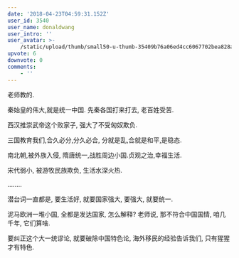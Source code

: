 ```yaml
---
date: '2018-04-23T04:59:31.152Z'
user_id: 3540
user_name: donaldwang
user_intro: ''
user_avatar: >-
    /static/upload/thumb/small50-u-thumb-35409b76a06ed4cc6067702bea828aa4007434d26491.png
upvote: 6
downvote: 0
comments:
    - ''
---
```


老师教的.

秦始皇的伟大,就是统一中国. 先秦各国打来打去, 老百姓受苦.

西汉推崇武帝这个败家子, 强大了不受匈奴欺负.

三国教育我们,合久必分,分久必合, 分就是乱,合就是和平,是稳态.

南北朝,被外族入侵, 隋唐统一,战胜周边小国.贞观之治,幸福生活.

宋代弱小, 被游牧民族欺负, 生活水深火热. 

........

潜台词一直都是, 要生活好, 就要国家强大, 要强大, 就要统一. 

泥马欧洲一堆小国, 全都是发达国家, 怎么解释? 老师说, 那不符合中国国情, 咱几千年, 它们算啥. 

要纠正这个大一统谬论, 就要破除中国特色论, 海外移民的经验告诉我们, 只有猩猩才有特色.
